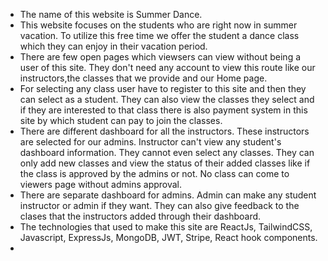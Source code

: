 - The name of this website is Summer Dance.
- This website focuses on the students who are right now in summer vacation. To utilize this free time we offer the student a dance class which they can enjoy in their vacation period.
- There are few open pages which viewsers can view without being a user of this site. They don't need any account to view this route like our instructors,the classes that we provide and our Home page.
- For selecting any class user have to register to this site and then they can select as a student. They can also view the classes they select and if they are interested to that class there is also payment system in this site by which student can pay to join the classes. 
- There are different dashboard for all the instructors. These instructors are selected for our admins. Instructor can't view any student's dashboard information. They cannot even select any classes. They can only add new classes and view the status of their added classes like if the class is approved by the admins or not. No class can come to viewers page without admins approval.
- There are separate dashboard for admins. Admin can make any student instructor or admin if they want. They can also give feedback to the clases that the instructors added through their dashboard.
- The technologies that used to make this site are ReactJs, TailwindCSS, Javascript, ExpressJs, MongoDB, JWT, Stripe,  React hook components.
- 
